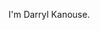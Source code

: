 I'm Darryl Kanouse.

<!---
kanouse/kanouse is a ✨ special ✨ repository because its `README.md` (this file) appears on your GitHub profile.
You can click the Preview link to take a look at your changes.
--->

